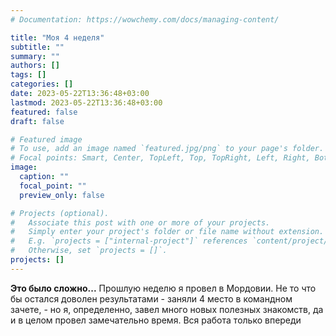 ```yaml
---
# Documentation: https://wowchemy.com/docs/managing-content/

title: "Моя 4 неделя"
subtitle: ""
summary: ""
authors: []
tags: []
categories: []
date: 2023-05-22T13:36:48+03:00
lastmod: 2023-05-22T13:36:48+03:00
featured: false
draft: false

# Featured image
# To use, add an image named `featured.jpg/png` to your page's folder.
# Focal points: Smart, Center, TopLeft, Top, TopRight, Left, Right, BottomLeft, Bottom, BottomRight.
image:
  caption: ""
  focal_point: ""
  preview_only: false

# Projects (optional).
#   Associate this post with one or more of your projects.
#   Simply enter your project's folder or file name without extension.
#   E.g. `projects = ["internal-project"]` references `content/project/deep-learning/index.md`.
#   Otherwise, set `projects = []`.
projects: []
---
```

**Это было сложно...**
Прошлую неделю я провел в Мордовии. Не то что бы остался доволен результатами - заняли 4 место в командном зачете, - но я, определенно, завел много новых полезных знакомств, да и в целом провел замечательно время. Вся работа только впереди
